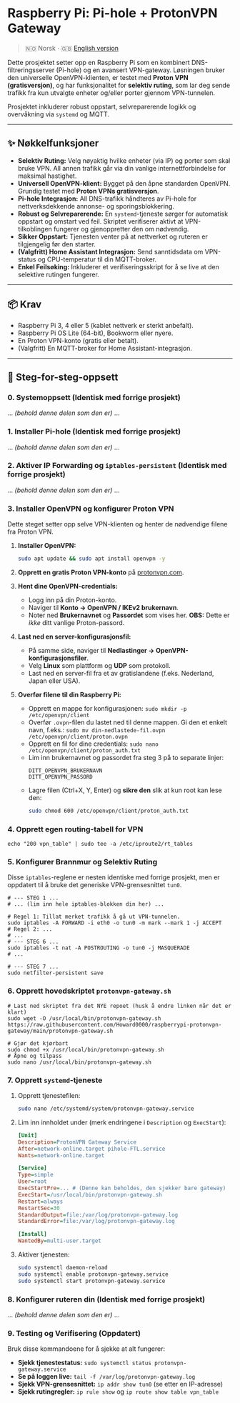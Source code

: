 # Raspberry Pi: Pi-hole + ProtonVPN Gateway

> 🇳🇴 Norsk · 🇬🇧 [English version](README.en.md)

Dette prosjektet setter opp en Raspberry Pi som en kombinert DNS-filtreringsserver (Pi-hole) og en avansert VPN-gateway. Løsningen bruker den universelle OpenVPN-klienten, er testet med **Proton VPN (gratisversjon)**, og har funksjonalitet for **selektiv ruting**, som lar deg sende trafikk fra kun utvalgte enheter og/eller porter gjennom VPN-tunnelen.

Prosjektet inkluderer robust oppstart, selvreparerende logikk og overvåkning via `systemd` og MQTT.

---

## ✨ Nøkkelfunksjoner

*   **Selektiv Ruting:** Velg nøyaktig hvilke enheter (via IP) og porter som skal bruke VPN. All annen trafikk går via din vanlige internettforbindelse for maksimal hastighet.
*   **Universell OpenVPN-klient:** Bygget på den åpne standarden OpenVPN. Grundig testet med **Proton VPNs gratisversjon**.
*   **Pi-hole Integrasjon:** All DNS-trafikk håndteres av Pi-hole for nettverksdekkende annonse- og sporingsblokkering.
*   **Robust og Selvreparerende:** En `systemd`-tjeneste sørger for automatisk oppstart og omstart ved feil. Skriptet verifiserer aktivt at VPN-tilkoblingen fungerer og gjenoppretter den om nødvendig.
*   **Sikker Oppstart:** Tjenesten venter på at nettverket og ruteren er tilgjengelig før den starter.
*   **(Valgfritt) Home Assistant Integrasjon:** Send sanntidsdata om VPN-status og CPU-temperatur til din MQTT-broker.
*   **Enkel Feilsøking:** Inkluderer et verifiseringsskript for å se live at den selektive rutingen fungerer.

---

## 📦 Krav

*   Raspberry Pi 3, 4 eller 5 (kablet nettverk er sterkt anbefalt).
*   Raspberry Pi OS Lite (64-bit), Bookworm eller nyere.
*   En Proton VPN-konto (gratis eller betalt).
*   (Valgfritt) En MQTT-broker for Home Assistant-integrasjon.

---

## 🔧 Steg-for-steg-oppsett

### 0. Systemoppsett (Identisk med forrige prosjekt)
... *(behold denne delen som den er)* ...

### 1. Installer Pi-hole (Identisk med forrige prosjekt)
... *(behold denne delen som den er)* ...

### 2. Aktiver IP Forwarding og `iptables-persistent` (Identisk med forrige prosjekt)
... *(behold denne delen som den er)* ...

### 3. Installer OpenVPN og konfigurer Proton VPN

Dette steget setter opp selve VPN-klienten og henter de nødvendige filene fra Proton VPN.

1.  **Installer OpenVPN:**
    ```bash
    sudo apt update && sudo apt install openvpn -y
    ```
2.  **Opprett en gratis Proton VPN-konto** på [protonvpn.com](https://protonvpn.com).

3.  **Hent dine OpenVPN-credentials:**
    *   Logg inn på din Proton-konto.
    *   Naviger til **Konto -> OpenVPN / IKEv2 brukernavn**.
    *   Noter ned **Brukernavnet** og **Passordet** som vises her. **OBS:** Dette er *ikke* ditt vanlige Proton-passord.

4.  **Last ned en server-konfigurasjonsfil:**
    *   På samme side, naviger til **Nedlastinger -> OpenVPN-konfigurasjonsfiler**.
    *   Velg **Linux** som plattform og **UDP** som protokoll.
    *   Last ned en server-fil fra et av gratislandene (f.eks. Nederland, Japan eller USA).

5.  **Overfør filene til din Raspberry Pi:**
    *   Opprett en mappe for konfigurasjonen: `sudo mkdir -p /etc/openvpn/client`
    *   Overfør `.ovpn`-filen du lastet ned til denne mappen. Gi den et enkelt navn, f.eks.: `sudo mv din-nedlastede-fil.ovpn /etc/openvpn/client/proton.ovpn`
    *   Opprett en fil for dine credentials: `sudo nano /etc/openvpn/client/proton_auth.txt`
    *   Lim inn brukernavnet og passordet fra steg 3 på to separate linjer:
        ```
        DITT_OPENVPN_BRUKERNAVN
        DITT_OPENVPN_PASSORD
        ```
    *   Lagre filen (Ctrl+X, Y, Enter) og **sikre den** slik at kun root kan lese den:
        ```bash
        sudo chmod 600 /etc/openvpn/client/proton_auth.txt
        ```

### 4. Opprett egen routing-tabell for VPN

    echo "200 vpn_table" | sudo tee -a /etc/iproute2/rt_tables

### 5. Konfigurer Brannmur og Selektiv Ruting

Disse `iptables`-reglene er nesten identiske med forrige prosjekt, men er oppdatert til å bruke det generiske VPN-grensesnittet `tun0`.

    # --- STEG 1 ...
    # ... (lim inn hele iptables-blokken din her) ...
    
    # Regel 1: Tillat merket trafikk å gå ut VPN-tunnelen.
    sudo iptables -A FORWARD -i eth0 -o tun0 -m mark --mark 1 -j ACCEPT
    # Regel 2: ...
    # ...
    # --- STEG 6 ...
    sudo iptables -t nat -A POSTROUTING -o tun0 -j MASQUERADE
    # ...
    
    # --- STEG 7 ...
    sudo netfilter-persistent save

### 6. Opprett hovedskriptet `protonvpn-gateway.sh`

    # Last ned skriptet fra det NYE repoet (husk å endre linken når det er klart)
    sudo wget -O /usr/local/bin/protonvpn-gateway.sh https://raw.githubusercontent.com/Howard0000/raspberrypi-protonvpn-gateway/main/protonvpn-gateway.sh

    # Gjør det kjørbart
    sudo chmod +x /usr/local/bin/protonvpn-gateway.sh
    # Åpne og tilpass
    sudo nano /usr/local/bin/protonvpn-gateway.sh

### 7. Opprett `systemd`-tjeneste

1.  Opprett tjenestefilen:
    ```bash
    sudo nano /etc/systemd/system/protonvpn-gateway.service
    ```
2.  Lim inn innholdet under (merk endringene i `Description` og `ExecStart`):
    ```ini
    [Unit]
    Description=ProtonVPN Gateway Service
    After=network-online.target pihole-FTL.service
    Wants=network-online.target

    [Service]
    Type=simple
    User=root
    ExecStartPre=... # (Denne kan beholdes, den sjekker bare gateway)
    ExecStart=/usr/local/bin/protonvpn-gateway.sh
    Restart=always
    RestartSec=30
    StandardOutput=file:/var/log/protonvpn-gateway.log
    StandardError=file:/var/log/protonvpn-gateway.log

    [Install]
    WantedBy=multi-user.target
    ```
3.  Aktiver tjenesten:
    ```bash
    sudo systemctl daemon-reload
    sudo systemctl enable protonvpn-gateway.service
    sudo systemctl start protonvpn-gateway.service
    ```

### 8. Konfigurer ruteren din (Identisk med forrige prosjekt)
... *(behold denne delen som den er)* ...

### 9. Testing og Verifisering (Oppdatert)

Bruk disse kommandoene for å sjekke at alt fungerer:

*   **Sjekk tjenestestatus:** `sudo systemctl status protonvpn-gateway.service`
*   **Se på loggen live:** `tail -f /var/log/protonvpn-gateway.log`
*   **Sjekk VPN-grensesnittet:** `ip addr show tun0` (se etter en IP-adresse)
*   **Sjekk rutingregler:** `ip rule show` og `ip route show table vpn_table`
